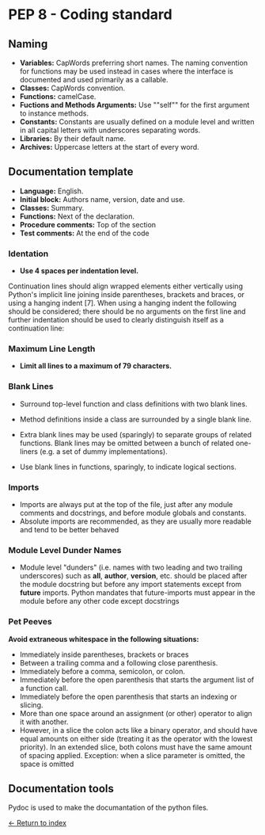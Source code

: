 # PEP 8 - Coding standard

## Naming

- **Variables:** CapWords preferring short names. The naming convention for functions may be used instead in cases where the interface is documented and used primarily as a callable.
- **Classes:** CapWords convention.
- **Functions:** camelCase.
- **Fuctions and Methods Arguments:** Use ""self"" for the first argument to instance methods.
- **Constants:** Constants are usually defined on a module level and written in all capital letters with underscores separating words.
- **Libraries:** By their default name.
- **Archives:** Uppercase letters at the start of every word.

## Documentation template

- **Language:** English.
- **Initial block:** Authors name, version, date and use.
- **Classes:** Summary.
- **Functions:** Next of the declaration.
- **Procedure comments:** Top of the section
- **Test comments:** At the end of the code

### Identation

- **Use 4 spaces per indentation level.**

Continuation lines should align wrapped elements either vertically using Python's implicit line joining inside parentheses, brackets and braces, or using a hanging indent [7]. When using a hanging indent the following should be considered; there should be no arguments on the first line and further indentation should be used to clearly distinguish itself as a continuation line:

### Maximum Line Length

- **Limit all lines to a maximum of 79 characters.**

### Blank Lines

- Surround top-level function and class definitions with two blank lines.

- Method definitions inside a class are surrounded by a single blank line.

- Extra blank lines may be used (sparingly) to separate groups of related functions. Blank lines may be omitted between a bunch of related one-liners (e.g. a set of dummy implementations).

- Use blank lines in functions, sparingly, to indicate logical sections.

### Imports

- Imports are always put at the top of the file, just after any module comments and docstrings, and before module globals and constants.
- Absolute imports are recommended, as they are usually more readable and tend to be better behaved

### Module Level Dunder Names

- Module level "dunders" (i.e. names with two leading and two trailing underscores) such as **all**, **author**, **version**, etc. should be placed after the module docstring but before any import statements except from **future** imports. Python mandates that future-imports must appear in the module before any other code except docstrings

### Pet Peeves

**Avoid extraneous whitespace in the following situations:**

- Immediately inside parentheses, brackets or braces
- Between a trailing comma and a following close parenthesis.
- Immediately before a comma, semicolon, or colon.
- Immediately before the open parenthesis that starts the argument list of a function call.
- Immediately before the open parenthesis that starts an indexing or slicing.
- More than one space around an assignment (or other) operator to align it with another.
- However, in a slice the colon acts like a binary operator, and should have equal amounts on either side (treating it as the operator with the lowest priority). In an extended slice, both colons must have the same amount of spacing applied. Exception: when a slice parameter is omitted, the space is omitted

## Documentation tools

Pydoc is used to make the documantation of the python files.

[<- Return to index](https://github.com/JoshuaMeza/CodePain_POO)
